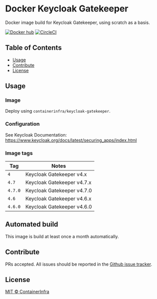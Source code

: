# Docker Keycloak Gatekeeper

Docker image build for Keycloak Gatekeeper, using scratch as a basis.

[![Docker hub](https://img.shields.io/docker/pulls/containerinfra/keycloak-gatekeeper.svg)](https://hub.docker.com/r/containerinfra/keycloak-gatekeeper/) [![CircleCI](https://circleci.com/gh/containerinfra/keycloak-gatekeeper.svg?style=svg)](https://circleci.com/gh/containerinfra/keycloak-gatekeeper)

## Table of Contents

- [Usage](#usage)
- [Contribute](#contribute)
- [License](#license)

## Usage

### Image

Deploy using `containerinfra/keycloak-gatekeeper`.

### Configuration

See Keycloak Documentation: https://www.keycloak.org/docs/latest/securing_apps/index.html

### Image tags

| Tag | Notes |
|-----|-------|
| `4` | Keycloak Gatekeeper v4.x |
| `4.7` | Keycloak Gatekeeper v4.7.x |
| `4.7.0` | Keycloak Gatekeeper v4.7.0 |
| `4.6` | Keycloak Gatekeeper v4.6.x |
| `4.6.0` | Keycloak Gatekeeper v4.6.0 |

## Automated build

This image is build at least once a month automatically.

## Contribute

PRs accepted. All issues should be reported in the [Github issue tracker](https://github.com/containerinfra/keycloak-gatekeeper/issues).

## License

[MIT © ContainerInfra](LICENSE)
